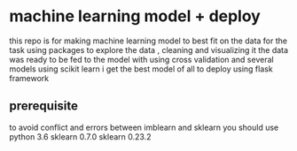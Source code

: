 # machine learning model + deploy
this repo is for making machine learning model to best fit on the data for the task
using packages to explore the data , cleaning and visualizing it 
the data was ready to be fed to the model
with using cross validation and several models using scikit learn
i get the best model of all to deploy using flask framework

## prerequisite
to avoid conflict and errors between imblearn and sklearn 
you should use 
python 3.6
sklearn 0.7.0
sklearn 0.23.2

